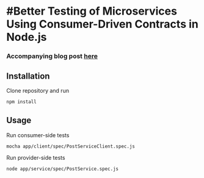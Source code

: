 #Better Testing of Microservices Using Consumer-Driven Contracts in Node.js
========

### Accompanying blog post [here](http://hecodes.com/2016/10/better-testing-microservices-using-consumer-driven-contracts-node-js/)

## Installation
Clone repository and run

```
npm install
```

## Usage
Run consumer-side tests

```
mocha app/client/spec/PostServiceClient.spec.js
```

Run provider-side tests

```
node app/service/spec/PostService.spec.js
```